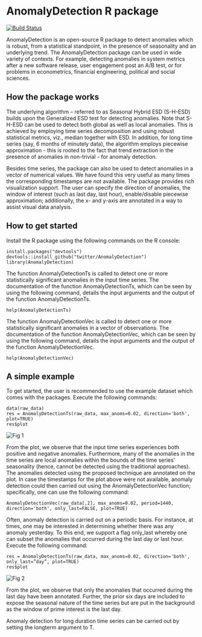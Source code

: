 # AnomalyDetection R package

[![Build Status](https://travis-ci.org/twitter/AnomalyDetection.png)](https://travis-ci.org/twitter/AnomalyDetection)

AnomalyDetection is an open-source R package to detect anomalies which is
robust, from a statistical standpoint, in the presence of seasonality and an
underlying trend. The AnomalyDetection package can be used in wide variety of
contexts. For example, detecting anomalies in system metrics after a new
software release, user engagement post an A/B test, or for problems in
econometrics, financial engineering, political and social sciences.

## How the package works

The underlying algorithm – referred to as Seasonal Hybrid ESD (S-H-ESD) builds
upon the Generalized ESD test for detecting anomalies. Note that S-H-ESD can
be used to detect both global as well as local anomalies. This is achieved by
employing time series decomposition and using robust statistical metrics, viz.,
median together with ESD. In addition, for long time series (say, 6 months of
minutely data), the algorithm employs piecewise approximation - this is rooted
to the fact that trend extraction in the presence of anomalies in non-trivial -
for anomaly detection.

Besides time series, the package can also be used to detect anomalies in a
vector of numerical values. We have found this very useful as many times the
corresponding timestamps are not available. The package provides rich
visualization support. The user can specify the direction of anomalies, the
window of interest (such as last day, last hour), enable/disable piecewise
approximation; additionally, the x- and y-axis are annotated in a way to assist
visual data analysis.

## How to get started

Install the R package using the following commands on the R console:

```
install.packages("devtools")
devtools::install_github("twitter/AnomalyDetection")
library(AnomalyDetection)
```

The function AnomalyDetectionTs is called to detect one or more statistically
significant anomalies in the input time series. The documentation of the
function AnomalyDetectionTs, which can be seen by using the following command,
details the input arguments and the output of the function AnomalyDetectionTs.

```
help(AnomalyDetectionTs)
```

The function AnomalyDetectionVec is called to detect one or more statistically
significant anomalies in a vector of observations. The documentation of the
function AnomalyDetectionVec, which can be seen by using the following command,
details the input arguments and the output of the function AnomalyDetectionVec.

```
help(AnomalyDetectionVec)
```

## A simple example

To get started, the user is recommended to use the example dataset which comes
with the packages. Execute the following commands:

```
data(raw_data)
res = AnomalyDetectionTs(raw_data, max_anoms=0.02, direction='both', plot=TRUE)
res$plot
```

![Fig 1](https://github.com/twitter/AnomalyDetection/blob/master/figs/Fig1.png)

From the plot, we observe that the input time series experiences both positive 
and negative anomalies. Furthermore, many of the anomalies in the time series
are local anomalies within the bounds of the time series’ seasonality (hence,
cannot be detected using the traditional approaches). The anomalies detected
using the proposed technique are annotated on the plot. In case the timestamps 
for the plot above were not available, anomaly detection could then carried 
out using the AnomalyDetectionVec function; specifically, one can use the 
following command:

```
AnomalyDetectionVec(raw_data[,2], max_anoms=0.02, period=1440, direction='both', only_last=FALSE, plot=TRUE)
```

Often, anomaly detection is carried out on a periodic basis. For instance, at
times, one may be interested in determining whether there was any anomaly
yesterday. To this end, we support a flag only_last whereby one can subset the
anomalies that occurred during the last day or last hour. Execute the following 
command:

```
res = AnomalyDetectionTs(raw_data, max_anoms=0.02, direction='both', only_last=”day”, plot=TRUE)
res$plot
```

![Fig 2](https://github.com/twitter/AnomalyDetection/blob/master/figs/Fig2.png)

From the plot, we observe that only the anomalies that occurred during the last
day have been annotated. Further, the prior six days are included to expose the
seasonal nature of the time series but are put in the background as the window
of prime interest is the last day.

Anomaly detection for long duration time series can be carried out by setting
the longterm argument to T. 

